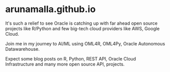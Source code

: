 # arunamalla.github.io
It's such a relief to see Oracle is catching up with far ahead open source projects like R/Python 
and few big-tech cloud providers like AWS, Google Cloud.

Join me in my journey to AI/ML using OML4R, OML4Py, Oracle Autonomous Datawarehouse. 

Expect some blog posts on R, Python, REST API, Oracle Cloud Infrastructure and many more open source API, projects.
